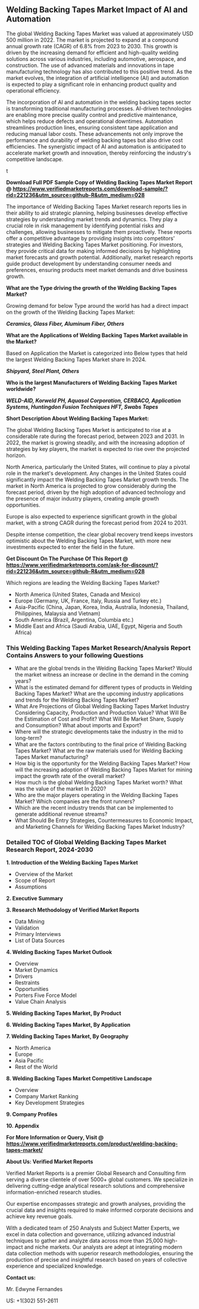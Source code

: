 <h2>Welding Backing Tapes Market Impact of AI and Automation</h2><p>The global Welding Backing Tapes Market was valued at approximately USD 500 million in 2022. The market is projected to expand at a compound annual growth rate (CAGR) of 6.8% from 2023 to 2030. This growth is driven by the increasing demand for efficient and high-quality welding solutions across various industries, including automotive, aerospace, and construction. The use of advanced materials and innovations in tape manufacturing technology has also contributed to this positive trend. As the market evolves, the integration of artificial intelligence (AI) and automation is expected to play a significant role in enhancing product quality and operational efficiency.</p><p>The incorporation of AI and automation in the welding backing tapes sector is transforming traditional manufacturing processes. AI-driven technologies are enabling more precise quality control and predictive maintenance, which helps reduce defects and operational downtimes. Automation streamlines production lines, ensuring consistent tape application and reducing manual labor costs. These advancements not only improve the performance and durability of welding backing tapes but also drive cost efficiencies. The synergistic impact of AI and automation is anticipated to accelerate market growth and innovation, thereby reinforcing the industry's competitive landscape.</p>t</p><p id="" class=""><strong>Download Full PDF Sample Copy of Welding Backing Tapes Market Report @ <a href="https://www.verifiedmarketreports.com/download-sample/?rid=221236&utm_source=github-R&utm_medium=028" target="_blank">https://www.verifiedmarketreports.com/download-sample/?rid=221236&utm_source=github-R&utm_medium=028</a></strong></p><p>The importance of&nbsp;Welding Backing Tapes Market research reports lies in their ability to aid strategic planning, helping businesses develop effective strategies by understanding market trends and dynamics. They play a crucial role in risk management by identifying potential risks and challenges, allowing businesses to mitigate them proactively. These reports offer a competitive advantage by providing insights into competitors' strategies and Welding Backing Tapes Market positioning. For investors, they provide critical data for making informed decisions by highlighting market forecasts and growth potential. Additionally, market research reports guide product development by understanding consumer needs and preferences, ensuring products meet market demands and drive business growth.</p><p><strong>What are the&nbsp;Type driving the growth of the Welding Backing Tapes Market?</strong></p><p id="" class="">Growing demand for below Type around the world has had a direct impact on the growth of the Welding Backing Tapes Market:</p><em><strong>Ceramics, Glass Fiber, Aluminum Fiber, Others</strong></em></p><strong>What are the&nbsp;Applications&nbsp;of Welding Backing Tapes Market available in the Market?</strong></p><p id="" class="">Based on Application the Market is categorized into Below types that held the largest Welding Backing Tapes Market share In 2024.</p><em><strong>Shipyard, Steel Plant, Others</strong></em></p><strong>Who is the largest Manufacturers of Welding Backing Tapes Market worldwide?</strong></p><p><em><strong>WELD-AID, Korweld PH, Aquasol Corporation, CERBACO, Application Systems, Huntingdon Fusion Techniques HFT, Swabs Tapes</strong></em></p><p id="" class=""><strong>Short Description About Welding Backing Tapes Market:</strong></p><p>The global Welding Backing Tapes Market is anticipated to rise at a considerable rate during the forecast period, between 2023 and 2031. In 2022, the market is growing steadily, and with the increasing adoption of strategies by key players, the market is expected to rise over the projected horizon.</p><p>North America, particularly the United States, will continue to play a pivotal role in the market's development. Any changes in the United States could significantly impact the Welding Backing Tapes Market growth trends. The market in North America is projected to grow considerably during the forecast period, driven by the high adoption of advanced technology and the presence of major industry players, creating ample growth opportunities.</p><p>Europe is also expected to experience significant growth in the global market, with a strong CAGR during the forecast period from 2024 to 2031.</p><p>Despite intense competition, the clear global recovery trend keeps investors optimistic about the Welding Backing Tapes Market, with more new investments expected to enter the field in the future.</p><p id="" class=""><strong>Get Discount On The Purchase Of This Report @ <a href="https://www.verifiedmarketreports.com/ask-for-discount/?rid=221236&utm_source=github-R&utm_medium=028" target="_blank">https://www.verifiedmarketreports.com/ask-for-discount/?rid=221236&utm_source=github-R&utm_medium=028</a></strong></p>Which regions are leading the Welding Backing Tapes Market?</p><ul><li>North America (United States, Canada and Mexico)</li><li>Europe (Germany, UK, France, Italy, Russia and Turkey etc.)</li><li>Asia-Pacific (China, Japan, Korea, India, Australia, Indonesia, Thailand, Philippines, Malaysia and Vietnam)</li><li>South America (Brazil, Argentina, Columbia etc.)</li><li>Middle East and Africa (Saudi Arabia, UAE, Egypt, Nigeria and South Africa)</li></ul><h3 id="" class="">This Welding Backing Tapes Market Research/Analysis Report Contains Answers to your following Questions</h3><ul><li>What are the global trends in the Welding Backing Tapes Market? Would the market witness an increase or decline in the demand in the coming years?</li><li>What is the estimated demand for different types of products in Welding Backing Tapes Market? What are the upcoming industry applications and trends for the Welding Backing Tapes Market?</li><li>What Are Projections of Global Welding Backing Tapes Market Industry Considering Capacity, Production and Production Value? What Will Be the Estimation of Cost and Profit? What Will Be Market Share, Supply and Consumption? What about imports and Export?</li><li>Where will the strategic developments take the industry in the mid to long-term?</li><li>What are the factors contributing to the final price of Welding Backing Tapes Market? What are the raw materials used for Welding Backing Tapes Market manufacturing?</li><li>How big is the opportunity for the Welding Backing Tapes Market? How will the increasing adoption of Welding Backing Tapes Market for mining impact the growth rate of the overall market?</li><li>How much is the global Welding Backing Tapes Market worth? What was the value of the market In 2020?</li><li>Who are the major players operating in the Welding Backing Tapes Market? Which companies are the front runners?</li><li>Which are the recent industry trends that can be implemented to generate additional revenue streams?</li><li>What Should Be Entry Strategies, Countermeasures to Economic Impact, and Marketing Channels for Welding Backing Tapes Market Industry?</li></ul><h3 id="" class="">Detailed TOC of Global Welding Backing Tapes Market Research Report, 2024-2030</h3><p id="" class=""><strong>1. Introduction of the Welding Backing Tapes Market</strong></p><ul><li>Overview of the Market</li><li>Scope of Report</li><li>Assumptions</li></ul><p id="" class=""><strong>2. Executive Summary</strong></p><p id="" class=""><strong>3. Research Methodology of Verified Market Reports</strong></p><ul><li>Data Mining</li><li>Validation</li><li>Primary Interviews</li><li>List of Data Sources</li></ul><p id="" class=""><strong>4. Welding Backing Tapes Market Outlook</strong></p><ul><li>Overview</li><li>Market Dynamics</li><li>Drivers</li><li>Restraints</li><li>Opportunities</li><li>Porters Five Force Model</li><li>Value Chain Analysis</li></ul><p id="" class=""><strong>5. Welding Backing Tapes Market, By Product</strong></p><p id="" class=""><strong>6. Welding Backing Tapes Market, By Application</strong></p><p id="" class=""><strong>7. Welding Backing Tapes Market, By Geography</strong></p><ul><li>North America</li><li>Europe</li><li>Asia Pacific</li><li>Rest of the World</li></ul><p id="" class=""><strong>8. Welding Backing Tapes Market Competitive Landscape</strong></p><ul><li>Overview</li><li>Company Market Ranking</li><li>Key Development Strategies</li></ul><p id="" class=""><strong>9. Company Profiles</strong></p><p id="" class=""><strong>10. Appendix</strong></p><p id="" class=""><strong>For More Information or Query, Visit @ <a href="https://www.verifiedmarketreports.com/product/welding-backing-tapes-market/" target="_blank">https://www.verifiedmarketreports.com/product/welding-backing-tapes-market/</a></strong></p><p id="" class=""><strong>About Us: Verified Market Reports</strong></p><p id="" class="">Verified Market Reports is a premier Global Research and Consulting firm serving a diverse clientele of over 5000+ global customers. We specialize in delivering cutting-edge analytical research solutions and comprehensive information-enriched research studies.</p><p id="" class="">Our expertise encompasses strategic and growth analyses, providing the crucial data and insights required to make informed corporate decisions and achieve key revenue goals.</p><p id="" class="">With a dedicated team of 250 Analysts and Subject Matter Experts, we excel in data collection and governance, utilizing advanced industrial techniques to gather and analyze data across more than 25,000 high-impact and niche markets. Our analysts are adept at integrating modern data collection methods with superior research methodologies, ensuring the production of precise and insightful research based on years of collective experience and specialized knowledge.</p><p id="" class=""><strong>Contact us:</strong></p><p id="" class="">Mr. Edwyne Fernandes</p><p id="" class="">US: +1(302) 551-2611</p>